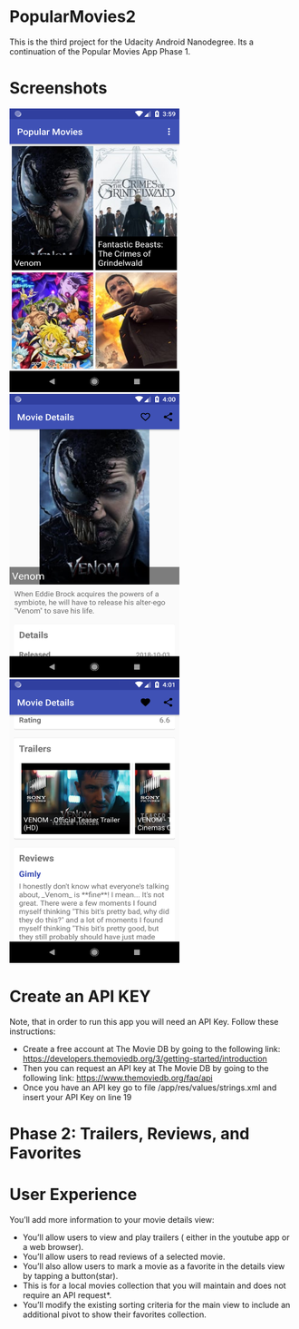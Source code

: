 # PopularMovies2
This is the third project for the Udacity Android Nanodegree.  Its a continuation of the Popular Movies App Phase 1.

# Screenshots

<img src="Screenshot_1542412777.png" width="300" height="500">   <img src="Screenshot_1542412834.png" width="300" height="500">
<img src="Screenshot_1542412895.png" width="300" height="500">

# Create an API KEY
Note, that in order to run this app you will need an API Key.  Follow these instructions:
- Create a free account at The Movie DB by going to the following 
link: https://developers.themoviedb.org/3/getting-started/introduction
- Then you can request an API key at The Movie DB by going to the following link: https://www.themoviedb.org/faq/api
- Once you have an API key go to file /app/res/values/strings.xml and insert your API Key on line 19

# Phase 2: Trailers, Reviews, and Favorites

# User Experience
You’ll add more information to your movie details view:

- You’ll allow users to view and play trailers ( either in the youtube app or a web browser).
- You’ll allow users to read reviews of a selected movie.
- You’ll also allow users to mark a movie as a favorite in the details view by tapping a button(star). 
- This is for a local movies collection that you will maintain and does not require an API request*.
- You’ll modify the existing sorting criteria for the main view to include an additional pivot to show 
their favorites collection.
